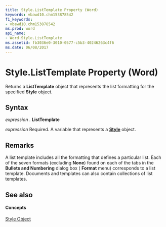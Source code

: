 ```yaml
---
title: Style.ListTemplate Property (Word)
keywords: vbawd10.chm153878542
f1_keywords:
- vbawd10.chm153878542
ms.prod: word
api_name:
- Word.Style.ListTemplate
ms.assetid: fb3036e0-3010-0577-c5b3-40246263c4f6
ms.date: 06/08/2017
---
```



# Style.ListTemplate Property (Word)

Returns a **ListTemplate** object that represents the list formatting for the specified **Style** object.


## Syntax

 _expression_ . **ListTemplate**

 _expression_ Required. A variable that represents a **[Style](style-object-word.md)** object.


## Remarks

A list template includes all the formatting that defines a particular list. Each of the seven formats (excluding **None**) found on each of the tabs in the **Bullets and Numbering** dialog box ( **Format** menu) corresponds to a list template. Documents and templates can also contain collections of list templates.


## See also


#### Concepts


[Style Object](style-object-word.md)

